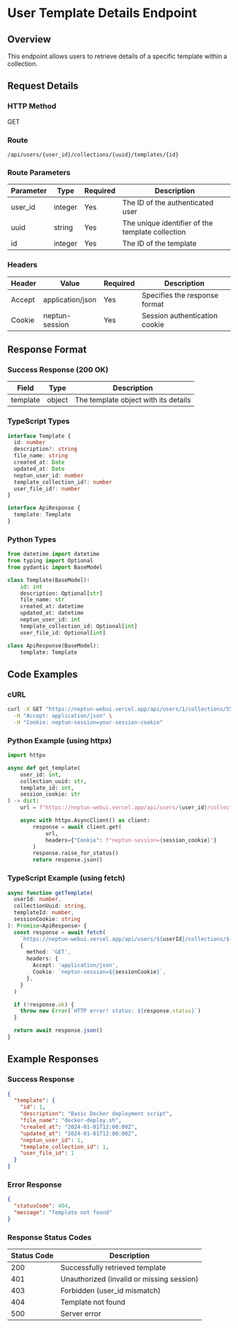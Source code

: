 # User Template Details Endpoint

## Overview

This endpoint allows users to retrieve details of a specific template within a collection.

## Request Details

### HTTP Method

GET

### Route

`/api/users/{user_id}/collections/{uuid}/templates/{id}`

### Route Parameters

| Parameter | Type    | Required | Description                                      |
| --------- | ------- | -------- | ------------------------------------------------ |
| user_id   | integer | Yes      | The ID of the authenticated user                 |
| uuid      | string  | Yes      | The unique identifier of the template collection |
| id        | integer | Yes      | The ID of the template                           |

### Headers

| Header | Value            | Required | Description                   |
| ------ | ---------------- | -------- | ----------------------------- |
| Accept | application/json | Yes      | Specifies the response format |
| Cookie | neptun-session   | Yes      | Session authentication cookie |

## Response Format

### Success Response (200 OK)

| Field    | Type   | Description                          |
| -------- | ------ | ------------------------------------ |
| template | object | The template object with its details |

### TypeScript Types

```typescript
interface Template {
  id: number
  description?: string
  file_name: string
  created_at: Date
  updated_at: Date
  neptun_user_id: number
  template_collection_id?: number
  user_file_id?: number
}

interface ApiResponse {
  template: Template
}
```

### Python Types

```python
from datetime import datetime
from typing import Optional
from pydantic import BaseModel

class Template(BaseModel):
    id: int
    description: Optional[str]
    file_name: str
    created_at: datetime
    updated_at: datetime
    neptun_user_id: int
    template_collection_id: Optional[int]
    user_file_id: Optional[int]

class ApiResponse(BaseModel):
    template: Template
```

## Code Examples

### cURL

```bash
curl -X GET "https://neptun-webui.vercel.app/api/users/1/collections/550e8400-e29b-41d4-a716-446655440000/templates/1" \
  -H "Accept: application/json" \
  -H "Cookie: neptun-session=your-session-cookie"
```

### Python Example (using httpx)

```python
import httpx

async def get_template(
    user_id: int,
    collection_uuid: str,
    template_id: int,
    session_cookie: str
) -> dict:
    url = f"https://neptun-webui.vercel.app/api/users/{user_id}/collections/{collection_uuid}/templates/{template_id}"

    async with httpx.AsyncClient() as client:
        response = await client.get(
            url,
            headers={"Cookie": f"neptun-session={session_cookie}"}
        )
        response.raise_for_status()
        return response.json()
```

### TypeScript Example (using fetch)

```typescript
async function getTemplate(
  userId: number,
  collectionUuid: string,
  templateId: number,
  sessionCookie: string
): Promise<ApiResponse> {
  const response = await fetch(
    `https://neptun-webui.vercel.app/api/users/${userId}/collections/${collectionUuid}/templates/${templateId}`,
    {
      method: 'GET',
      headers: {
        Accept: 'application/json',
        Cookie: `neptun-session=${sessionCookie}`,
      },
    }
  )

  if (!response.ok) {
    throw new Error(`HTTP error! status: ${response.status}`)
  }

  return await response.json()
}
```

## Example Responses

### Success Response

```json
{
  "template": {
    "id": 1,
    "description": "Basic Docker deployment script",
    "file_name": "docker-deploy.sh",
    "created_at": "2024-01-01T12:00:00Z",
    "updated_at": "2024-01-01T12:00:00Z",
    "neptun_user_id": 1,
    "template_collection_id": 1,
    "user_file_id": 1
  }
}
```

### Error Response

```json
{
  "statusCode": 404,
  "message": "Template not found"
}
```

### Response Status Codes

| Status Code | Description                               |
| ----------- | ----------------------------------------- |
| 200         | Successfully retrieved template           |
| 401         | Unauthorized (invalid or missing session) |
| 403         | Forbidden (user_id mismatch)              |
| 404         | Template not found                        |
| 500         | Server error                              |

